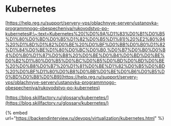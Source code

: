 # Kubernetes

[https://help.reg.ru/support/servery-vps/oblachnyye-servery/ustanovka-programmnogo-obespecheniya/rukovodstvo-po-kubernetes#:\~:text=Kubernetes%20(%D0%9A%D1%83%D0%B1%D0%B5%D1%80%D0%BD%D0%B5%D1%82%D0%B5%D1%81)%20%E2%80%94%20%D1%8D%D1%82%D0%BE%20%D0%BF%D0%BB%D0%B0%D1%82%D1%84%D0%BE%D1%80%D0%BC%D0%B0,%D0%B7%D0%B0%D0%B4%D0%B0%D1%87%D0%B8%20%D0%BE%D0%B4%D0%BD%D0%BE%D0%B2%D1%80%D0%B5%D0%BC%D0%B5%D0%BD%D0%BD%D0%BE%20%D0%B8%D0%B7%20%D1%81%D0%BE%D1%82%D0%B5%D0%BD%20%D0%BF%D1%80%D0%B8%D0%BB%D0%BE%D0%B6%D0%B5%D0%BD%D0%B8%D0%B9](https://help.reg.ru/support/servery-vps/oblachnyye-servery/ustanovka-programmnogo-obespecheniya/rukovodstvo-po-kubernetes)

[https://blog.skillfactory.ru/glossary/kubernetes/](https://blog.skillfactory.ru/glossary/kubernetes/)

{% embed url="https://backendinterview.ru/devops/virtualization/kubernetes.html" %}
